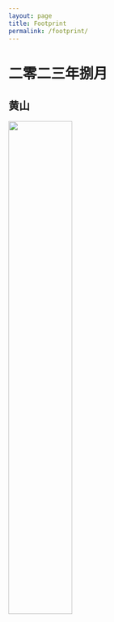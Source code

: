 ```yaml
---
layout: page
title: Footprint
permalink: /footprint/
---
```


# 二零二三年捌月

## 黄山

<!-- <link type="image/png" sizes="32x32" href="{{ site.baseurl }}/images/footnote/huangshan_1.png"> -->
<img src="{{ site.baseurl }}/images/footprint/huangshan_1.png" width="50%">
